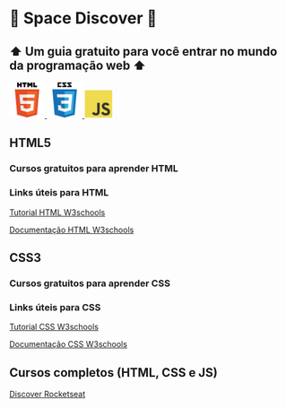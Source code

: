 # 🚀 Space Discover 🚀
## ⬆️ Um guia gratuito para você entrar no mundo da programação web ⬆️

<a href="https://www.w3schools.com/html/default.asp" target="_blank">
  <img src="https://raw.githubusercontent.com/devicons/devicon/master/icons/html5/html5-original-wordmark.svg" width="63" height="64" alt="HTML5 Powered" title="HTML5 Powered">
</a>
<a href="https://www.w3schools.com/css/default.asp" target="_blank">
  <img src="https://raw.githubusercontent.com/devicons/devicon/master/icons/css3/css3-original-wordmark.svg" width="63" height="64" alt="HTML5 Powered" title="CSS3 Powered">
</a>
<a href="https://developer.mozilla.org/pt-BR/docs/Web/JavaScript" target="_blank">
  <img src="https://raw.githubusercontent.com/devicons/devicon/master/icons/javascript/javascript-original.svg" width="50" height="50" alt="HTML5 Powered" title="CSS3 Powered">
</a>

## HTML5
### Cursos gratuitos para aprender HTML

### Links úteis para HTML
<p>
  <a href="https://www.w3schools.com/html/default.asp" target="_blank">Tutorial HTML W3schools</a>
</p>
<p>
  <a href="https://www.w3schools.com/tags/default.asp" target="_blank">Documentação HTML W3schools</a>
</p>

## CSS3
### Cursos gratuitos para aprender CSS

### Links úteis para CSS
<p>
  <a href="https://www.w3schools.com/css/default.asp" target="_blank">Tutorial CSS W3schools</a>
</p>
<p>
  <a href="https://www.w3schools.com/cssref/default.asp" target="_blank">Documentação CSS W3schools</a>
</p>

## Cursos completos (HTML, CSS e JS)
<p>
  <a href="https://www.rocketseat.com.br/discover" target="_blank">Discover Rocketseat</a>
</p>
